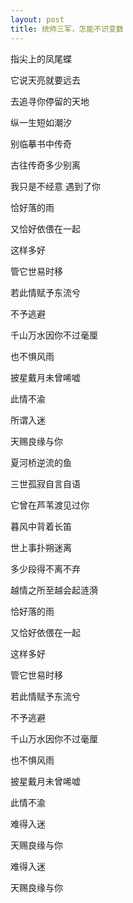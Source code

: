 ```yaml
---
layout: post
title: 统帅三军，怎能不识变数
---
```


指尖上的凤尾蝶

它说天亮就要远去

去追寻你停留的天地

纵一生短如潮汐

别临摹书中传奇

古往传奇多少别离

我只是不经意 遇到了你

恰好落的雨

又恰好依偎在一起

这样多好

管它世易时移

若此情赋予东流兮

不予逃避

千山万水因你不过毫厘

也不惧风雨

披星戴月未曾唏嘘

此情不渝

所谓入迷

天赐良缘与你

夏河桥逆流的鱼

三世孤寂自言自语

它曾在芦苇渡见过你

暮风中背着长笛

世上事扑朔迷离

多少段得不离不弃

越情之所至越会起涟漪

恰好落的雨

又恰好依偎在一起

这样多好

管它世易时移

若此情赋予东流兮

不予逃避

千山万水因你不过毫厘

也不惧风雨

披星戴月未曾唏嘘

此情不渝

难得入迷

天赐良缘与你

难得入迷

天赐良缘与你
